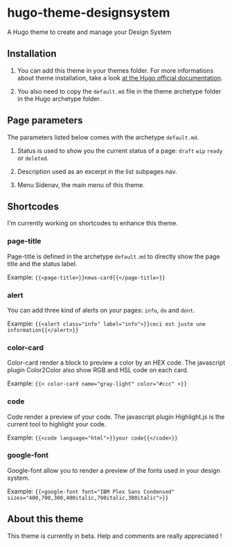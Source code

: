 # hugo-theme-designsystem
A Hugo theme to create and manage your Design System

## Installation
1. You can add this theme in your themes folder. For more informations about theme installation, take a look [at the Hugo official documentation](https://gohugo.io/themes/installing-and-using-themes/). 

2. You also need to copy the `default.md` file in the theme archetype folder in the Hugo archetype folder.

## Page parameters
The parameters listed below comes with the archetype `default.md`.  

1. Status is used to show you the current status of a page: `draft` `wip` `ready` or `deleted`.

2. Description used as an excerpt in the list subpages nav.

3. Menu Sidenav, the main menu of this theme.

## Shortcodes
I'm currently working on shortcodes to enhance this theme.

### page-title
Page-title is defined in the archetype `default.md` to directly show the page title and the status label.

Example: `{{<page-title>}}news-card{{</page-title>}}`

### alert
You can add three kind of alerts on your pages: `info`, `do` and `dont`.

Example: `{{<alert class="info" label="info">}}ceci est juste une information{{</alert>}}`

### color-card
Color-card render a block to preview a color by an HEX code. The javascript plugin Color2Color also show RGB and HSL code on each card. 

Example: `{{< color-card name="gray-light" color="#ccc" >}}`

### code
Code render a preview of your code. The javascript plugin Highlight.js is the current tool to highlight your code.

Example: `{{<code language="html">}}your code{{</code>}}`

### google-font
Google-font allow you to render a preview of the fonts used in your design system.

Example: `{{<google-font font="IBM Plex Sans Condensed" sizes="400,700,300,400italic,700italic,300italic">}}`

## About this theme
This theme is currently in beta. Help and comments are really appreciated !
